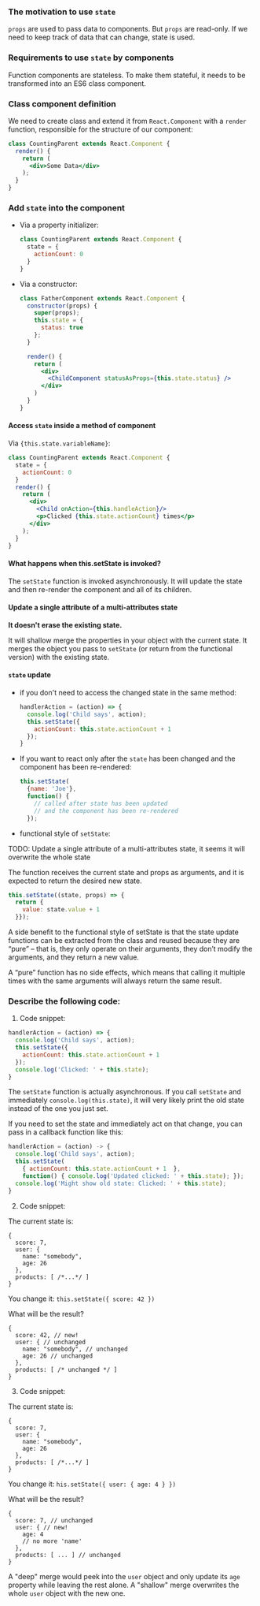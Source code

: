 
### The motivation to use `state`

`props` are used to pass data to components. But `props` are read-only.
If we need to keep track of data that can change, state is used.

### Requirements to use `state` by components

Function components are stateless. To make them stateful, it needs to be transformed into an ES6 class component.

### Class component definition

We need to create class and extend it from `React.Component` with a `render` function, 
responsible for the structure of our component:
```jsx
class CountingParent extends React.Component { 
  render() {
    return (
      <div>Some Data</div>
    );
  }
}
```

### Add `state` into the component

* Via a property initializer:
  ```jsx
  class CountingParent extends React.Component { 
    state = {
      actionCount: 0
    }
  }
  ```
* Via a constructor:
  ```jsx
  class FatherComponent extends React.Component {
    constructor(props) {
      super(props);
      this.state = {
        status: true
      };
    }

    render() {
      return (
        <div>
          <ChildComponent statusAsProps={this.state.status} />
        </div>
      )
    }
  }
  ```
  
#### Access `state` inside a method of component

Via `{this.state.variableName}`:
```jsx
class CountingParent extends React.Component { 
  state = {
    actionCount: 0
  }
  render() {
    return (
      <div>
        <Child onAction={this.handleAction}/>
        <p>Clicked {this.state.actionCount} times</p>
      </div>
    );
  }
}
```

#### What happens when this.setState is invoked?

The `setState` function is invoked asynchronously. 
It will update the state and then re-render the component and all of its children.


#### Update a single attribute of a multi-attributes state

**It doesn't erase the existing state.**

It will shallow merge the properties in your object with the current state. 
It merges the object you pass to `setState` (or return from the functional version) with the existing state. 

#### `state` update

* if you don't need to access the changed state in the same method:
  ```jsx
  handlerAction = (action) => {
    console.log('Child says', action);
    this.setState({
      actionCount: this.state.actionCount + 1
    });
  }
  ```
* If you want to react only after the `state` has been changed and the component has been re-rendered:
  ```jsx
  this.setState(
    {name: 'Joe'}, 
    function() {
      // called after state has been updated
      // and the component has been re-rendered
    });
  ```
* functional style of `setState`:

TODO: Update a single attribute of a multi-attributes state, it seems it will overwrite the whole state

  The function receives the current state and props as arguments, and it is expected to return the desired new state.
  ```jsx
  this.setState((state, props) => {
    return {
      value: state.value + 1
    }});
  ```

  A side benefit to the functional style of setState is that the state update functions can be extracted from the class 
  and reused because they are “pure” – that is, they only operate on their arguments, 
  they don’t modify the arguments, and they return a new value. 

  A “pure” function has no side effects, which means that calling it multiple times with the same arguments 
  will always return the same result.

### Describe the following code:

1. Code snippet:
```jsx
handlerAction = (action) => {
  console.log('Child says', action);
  this.setState({
    actionCount: this.state.actionCount + 1
  });
  console.log('Clicked: ' + this.state);
}
```
The `setState` function is actually asynchronous. 
If you call `setState` and immediately `console.log(this.state)`, 
it will very likely print the old state instead of the one you just set.

If you need to set the state and immediately act on that change, you can pass in a callback function like this:
```jsx
handlerAction = (action) -> {
  console.log('Child says', action);
  this.setState(
    { actionCount: this.state.actionCount + 1  },
    function() { console.log('Updated clicked: ' + this.state); });
  console.log('Might show old state: Clicked: ' + this.state);
}
```

2. Code snippet:

The current state is:
```text
{
  score: 7,
  user: {
    name: "somebody",
    age: 26
  },
  products: [ /*...*/ ]
}
```
You change it: `this.setState({ score: 42 })`

What will be the result?

```text
{
  score: 42, // new!
  user: { // unchanged
    name: "somebody", // unchanged
    age: 26 // unchanged
  },
  products: [ /* unchanged */ ]
}
```
3. Code snippet:

The current state is:
```text
{
  score: 7,
  user: {
    name: "somebody",
    age: 26
  },
  products: [ /*...*/ ]
}
```
You change it: `his.setState({ user: { age: 4 } })`

What will be the result?

```text
{
  score: 7, // unchanged
  user: { // new!
    age: 4
    // no more 'name'
  },
  products: [ ... ] // unchanged
}
```

A "deep" merge would peek into the `user` object and only update its `age` property while leaving the rest alone. 
A "shallow" merge overwrites the whole `user` object with the new one.